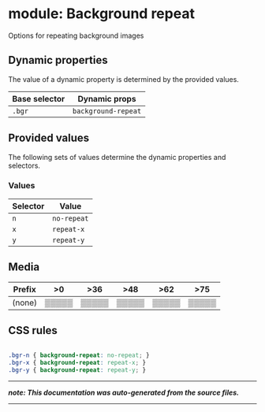 # module: Background repeat

Options for repeating background images








## Dynamic properties
The value of a dynamic property is determined by the provided values.

| Base selector | Dynamic props |
| ------------- | ------------- |
| `.bgr` |`background-repeat`|





## Provided values
The following sets of values determine the dynamic properties and selectors.

### Values

Selector  | Value
--------- | ---------
`n` | `no-repeat`
`x` | `repeat-x`
`y` | `repeat-y`





## Media





| Prefix  |  >0 |  >36 |  >48 |  >62 |  >75 | 
| :------:  |  :---------: |  :---------: |  :---------: |  :---------: |  :---------: | 
|  (none)  |▒▒▒▒▒|▒▒▒▒▒|▒▒▒▒▒|▒▒▒▒▒|▒▒▒▒▒|






## CSS rules
```css

.bgr-n { background-repeat: no-repeat; }
.bgr-x { background-repeat: repeat-x; }
.bgr-y { background-repeat: repeat-y; }

```

- - - - -
_**note: This documentation was auto-generated from the source files.**_
- - - - -